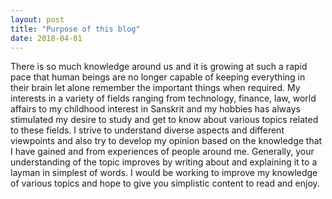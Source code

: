 ```yaml
---
layout: post
title: "Purpose of this blog"
date: 2018-04-01
---
```


There is so much knowledge around us and it is growing at such a rapid pace that human beings are no longer capable of keeping everything in their brain let alone remember the important things when required. My interests in a variety of fields ranging from technology, finance, law, world affairs to my childhood interest in Sanskrit and my hobbies has always stimulated my desire to study and get to know about various topics related to these fields. I strive to understand diverse aspects and different viewpoints and also try to develop my opinion based on the knowledge that I have gained and from experiences of people around me. Generally, your understanding of the topic improves by writing  about and explaining it to a layman in simplest of words. I would be working to improve my knowledge of various topics and hope to give you simplistic content to read and enjoy.


